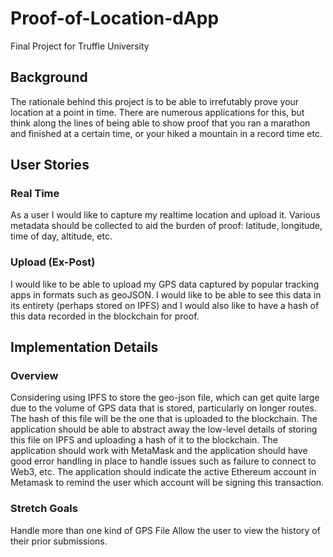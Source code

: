 # Proof-of-Location-dApp
Final Project for Truffle University

## Background
The rationale behind this project is to be able to irrefutably prove your location at a point in time. There are numerous applications for this, but think along the lines of being able to show proof that you ran a marathon and finished at a certain time, or your hiked a mountain in a record time etc.

## User Stories

### Real Time
As a user I would like to capture my realtime location and upload it. Various metadata should be collected to aid the burden of proof: latitude, longitude, time of day, altitude, etc. 

### Upload (Ex-Post)
I would like to be able to upload my GPS data captured by popular tracking apps in formats such as geoJSON. I would like to be able to see this data in its entirety (perhaps stored on IPFS) and I would also like to have a hash of this data recorded in the blockchain for proof. 

## Implementation Details
### Overview
Considering using IPFS to store the geo-json file, which can get quite large due to the volume of GPS data that is stored, particularly on longer routes. The hash of this file will be the one that is uploaded to the blockchain. The application should be able to abstract away the low-level details of storing this file on IPFS and uploading a hash of it to the blockchain. The application should work with MetaMask and the application should have good error handling in place to handle issues such as failure to connect to Web3, etc. The application should indicate the active Ethereum account in Metamask to remind the user which account will be signing this transaction. 

### Stretch Goals
Handle more than one kind of GPS File
Allow the user to view the history of their prior submissions. 
